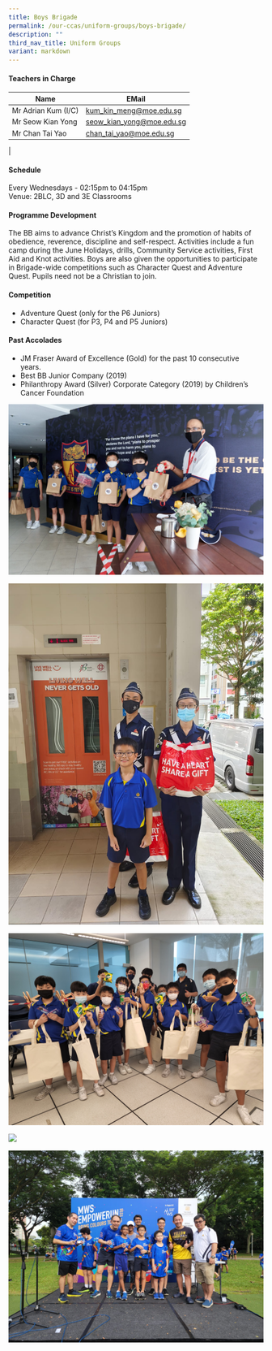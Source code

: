```yaml
---
title: Boys Brigade
permalink: /our-ccas/uniform-groups/boys-brigade/
description: ""
third_nav_title: Uniform Groups
variant: markdown
---
```

#### **Teachers in Charge**

| Name | EMail|
| -------- | -------- | 
|	Mr Adrian Kum (I/C)	|[kum_kin_meng@moe.edu.sg](mailto:kum_kin_meng@moe.edu.sg)|
|	Mr Seow Kian Yong	|[seow_kian_yong@moe.edu.sg](mailto:seow_kian_yong@moe.edu.sg)|
|	Mr Chan Tai Yao	|[chan_tai_yao@moe.edu.sg](mailto:chan_tai_yao@moe.edu.sg)|
|




#### **Schedule**

Every Wednesdays - 02:15pm to 04:15pm <br>
Venue: 2BLC, 3D and 3E Classrooms

#### **Programme Development**

The BB aims to advance Christ’s Kingdom and the promotion of habits of obedience, reverence, discipline and self-respect. Activities include a fun camp during the June Holidays, drills, Community Service activities, First Aid and Knot activities. Boys are also given the opportunities to participate in Brigade-wide competitions such as Character Quest and Adventure Quest. Pupils need not be a Christian to join.

#### **Competition**

* Adventure Quest (only for the P6 Juniors)&nbsp;
* Character Quest (for P3, P4 and P5 Juniors)

#### **Past Accolades**

* JM Fraser Award of Excellence (Gold) for the past 10 consecutive years.&nbsp;
* Best BB Junior Company (2019)&nbsp;
* Philanthropy Award (Silver) Corporate Category (2019) by Children’s Cancer Foundation

![](/images/boys%20brigade%204.jpg)

![](/images/boys%20brigade%203.jpg)

![](/images/boys%20brigade%205.jpg)

![](/images/boys%20brigade%206.jpg)


![](/images/boys%20brigade.jpg)